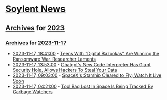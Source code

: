 # [Soylent News](../../../README.md)

## [Archives](../../index.md) for [2023](../index.md)

### [Archives](../../index.md) for [2023-11-17](index.md)

* [2023-11-17, 18:41:00](https://soylentnews.org/article.pl?sid=23/11/16/122239&from=rss) - [Teens With “Digital Bazookas” Are Winning the Ransomware War, Researcher Laments](https://soylentnews.org/article.pl?sid=23/11/16/122239&from=rss)
* [2023-11-17, 13:53:00](https://soylentnews.org/article.pl?sid=23/11/16/0355251&from=rss) - [Chatgpt's New Code Interpreter Has Giant Security Hole, Allows Hackers To Steal Your Data](https://soylentnews.org/article.pl?sid=23/11/16/0355251&from=rss)
* [2023-11-17, 09:03:00](https://soylentnews.org/article.pl?sid=23/11/16/047249&from=rss) - [SpaceX's Starship Cleared to Fly; Watch It Live Soon](https://soylentnews.org/article.pl?sid=23/11/16/047249&from=rss)
* [2023-11-17, 04:21:00](https://soylentnews.org/article.pl?sid=23/11/16/0343223&from=rss) - [Tool Bag Lost In Space Is Being Tracked By Garbage Watchers](https://soylentnews.org/article.pl?sid=23/11/16/0343223&from=rss)
